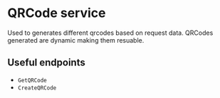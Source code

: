 # QRCode service

Used to generates different qrcodes based on request data. QRCodes generated are dynamic making them resuable.

## Useful endpoints
- `GetQRCode`
- `CreateQRCode`